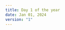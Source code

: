 ```yaml
---
title: Day 1 of the year
date: Jan 01, 2024
version: "1"
---
```


<script async src="https://telegram.org/js/telegram-widget.js?22" data-telegram-post="a6unraj/1193" data-width="100%"></script>
